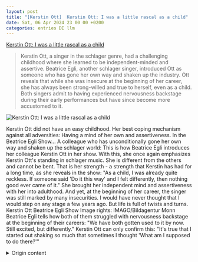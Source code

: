 ```yaml
---
layout: post
title: "[Kerstin Ott]  Kerstin Ott: I was a little rascal as a child"
date: Sat, 06 Apr 2024 23 00 00 +0200
categories: entries DE llm
---
```

[ Kerstin Ott: I was a little rascal as a child](https://www.mdr.de/meine-schlagerwelt/kerstin-ott-als-kind-war-ich-ein-rabauke-100.html)

> Kerstin Ott, a singer in the schlager genre, had a challenging childhood where she learned to be independent-minded and assertive. Beatrice Egli, another schlager singer, introduced Ott as someone who has gone her own way and shaken up the industry. Ott reveals that while she was insecure at the beginning of her career, she has always been strong-willed and true to herself, even as a child. Both singers admit to having experienced nervousness backstage during their early performances but have since become more accustomed to it.

![ Kerstin Ott: I was a little rascal as a child](https://cdn.mdr.de/meine-schlagerwelt/beatrice-egli-show-172_v-variantBig16x9_wm-true_zc-ecbbafc6.jpg?version=491)

 Kerstin Ott did not have an easy childhood. Her best coping mechanism against all adversities: Having a mind of her own and assertiveness. In the Beatrice Egli Show...
A colleague who has unconditionally gone her own way and shaken up the schlager world: This is how Beatrice Egli introduces her colleague Kerstin Ott in her show.
With this, she once again emphasizes Kerstin Ott's standing in schlager music. She is different from the others and cannot be bent. That is her strength - a strength that Kerstin has had for a long time, as she reveals in the show: "As a child, I was already quite reckless. If someone said 'Do it this way' and I felt differently, then nothing good ever came of it."
She brought her independent mind and assertiveness with her into adulthood. And yet, at the beginning of her career, the singer was still marked by many insecurities.
I would have never thought that I would step on any stage a few years ago. But life is full of twists and turns. Kerstin Ott Beatrice Egli Show
Image rights: IMAGO/Bildagentur Monn Beatrice Egli tells how both of them struggled with nervousness backstage at the beginning of their careers: "We have both gotten used to it by now. Still excited, but differently." Kerstin Ott can only confirm this: "It's true that I started out shaking so much that sometimes I thought 'What am I supposed to do there?'"

<details>
  <summary>Origin content</summary>
  ---
layout: post
title: " [Kerstin Ott] Kerstin Ott: Als Kind war ich ein Rabauke"
date: Sat, 06 Apr 2024 23:00:00 +0200
categories: entries DE
---
[Kerstin Ott: Als Kind war ich ein Rabauke](https://www.mdr.de/meine-schlagerwelt/kerstin-ott-als-kind-war-ich-ein-rabauke-100.html)

![Kerstin Ott: Als Kind war ich ein Rabauke](https://cdn.mdr.de/meine-schlagerwelt/beatrice-egli-show-172_v-variantBig16x9_wm-true_zc-ecbbafc6.jpg?version=491)

Kerstin Ott hatte keine einfache Kindheit. Ihr bestes Mittel gegen alle Widerstände: Ein eigener Kopf und Durchsetzungskraft. In der Beatrice Egli Show ...

Eine Kollegin, die bedingungslos ihren eigenen Weg gegangen ist und damit die Schlagerwelt aufgerüttelt hat: So stellt Beatrice Egli ihre Kollegin Kerstin Ott in ihrer Show vor.

Damit macht sie noch einmal deutlich, welches Standing Kerstin Ott mittlerweile im Schlager hat. Sie ist anders als die anderen und lässt sich nicht verbiegen. Genau das ist ihre Stärke - und diese Stärke besitzt Kerstin schon sehr lange, wie sie in der Show verrät: "Als Kind war ich sowieso schon relativ rabaukig unterwegs. Wenn jemand gesagt hat: 'Mach das mal so' und ich habe das anders gefühlt, dann ist da nie was Gutes bei rausgekommen."

Ihren eigenen Kopf und ihre Durchsetzungsstärke hat die heute 42-Jährige auch bis ins Erwachsenenleben mitgenommen. Und dennoch war die Sängerin ganz am Anfang ihrer Karriere noch von sehr vielen Unsicherheiten geprägt

Ich hätte vor ein paar Jahren nicht gedacht, irgendeine Bühne zu betreten. Aber das Leben ist immer wieder mit Wendungen verbunden. Kerstin Ott Die Beatrice Egli Show

Bildrechte: IMAGO/Bildagentur Monn Beatrice Egli erzählt, wie beide am Anfang ihrer Karriere gemeinsam hinter Bühne mit großer Nervosität zu kämpfen hatten: "Wir haben uns beide mittlerweile reingelebt. Immer noch aufgeregt, aber anders." Das kann Kerstin Ott nur bestätigen: "Es war wirklich so, dass ich so angefangen habe zu zittern, dass ich manchmal dachte: 'Was soll ich da eigentlich gleich machen?'"


</details>

